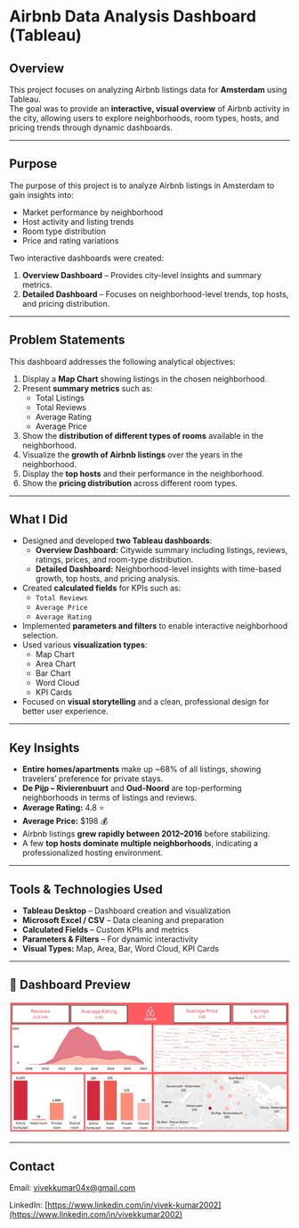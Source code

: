 # Airbnb Data Analysis Dashboard (Tableau)

## Overview
This project focuses on analyzing Airbnb listings data for **Amsterdam** using Tableau.  
The goal was to provide an **interactive, visual overview** of Airbnb activity in the city, allowing users to explore neighborhoods, room types, hosts, and pricing trends through dynamic dashboards.

---

## Purpose
The purpose of this project is to analyze Airbnb listings in Amsterdam to gain insights into:
- Market performance by neighborhood  
- Host activity and listing trends  
- Room type distribution  
- Price and rating variations  

Two interactive dashboards were created:
1. **Overview Dashboard** – Provides city-level insights and summary metrics.  
2. **Detailed Dashboard** – Focuses on neighborhood-level trends, top hosts, and pricing distribution.

---

## Problem Statements
This dashboard addresses the following analytical objectives:

1. Display a **Map Chart** showing listings in the chosen neighborhood.  
2. Present **summary metrics** such as:
   - Total Listings  
   - Total Reviews  
   - Average Rating  
   - Average Price  
3. Show the **distribution of different types of rooms** available in the neighborhood.  
4. Visualize the **growth of Airbnb listings** over the years in the neighborhood.  
5. Display the **top hosts** and their performance in the neighborhood.  
6. Show the **pricing distribution** across different room types.

---

## What I Did
- Designed and developed **two Tableau dashboards**:
  - **Overview Dashboard:** Citywide summary including listings, reviews, ratings, prices, and room-type distribution.
  - **Detailed Dashboard:** Neighborhood-level insights with time-based growth, top hosts, and pricing analysis.
- Created **calculated fields** for KPIs such as:
  - `Total Reviews`
  - `Average Price`
  - `Average Rating`
- Implemented **parameters and filters** to enable interactive neighborhood selection.
- Used various **visualization types**:
  - Map Chart
  - Area Chart
  - Bar Chart
  - Word Cloud
  - KPI Cards
- Focused on **visual storytelling** and a clean, professional design for better user experience.

---

## Key Insights
- **Entire homes/apartments** make up ~68% of all listings, showing travelers’ preference for private stays.  
- **De Pijp – Rivierenbuurt** and **Oud-Noord** are top-performing neighborhoods in terms of listings and reviews.  
- **Average Rating:** 4.8 ⭐  
- **Average Price:** $198 💰  
- Airbnb listings **grew rapidly between 2012–2016** before stabilizing.  
- A few **top hosts dominate multiple neighborhoods**, indicating a professionalized hosting environment.

---

## Tools & Technologies Used
- **Tableau Desktop** – Dashboard creation and visualization  
- **Microsoft Excel / CSV** – Data cleaning and preparation  
- **Calculated Fields** – Custom KPIs and metrics  
- **Parameters & Filters** – For dynamic interactivity  
- **Visual Types:** Map, Area, Bar, Word Cloud, KPI Cards  

---

## 📸 Dashboard Preview
<p align="center">
  <img src="Tableau image.png" alt="Mobile Sales Dashboard" width="800">
</p>

---

## Contact

Email: [vivekkumar04x@gmail.com](mailto:vivekkumar04x@gmail.com)

LinkedIn: [https://www.linkedin.com/in/vivek-kumar2002](https://www.linkedin.com/in/vivekkumar2002)

